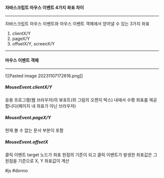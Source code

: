 #### 자바스크립트 마우스 이벤트 4가지 좌표 차이
---
자바스크립트 마우스 이벤트와 마우스 이벤트 객체에서 얻어낼 수 있는 3가지 좌표
1. clientX/Y 
2. pageX/Y
3. offsetX/Y, screenX/Y
---
#### 마우스 이벤트 객체
---
![[Pasted image 20231107172616.png]]

##### MouseEvent.clientX/Y
응용 프로그램(웹 브라우저)의 뷰포트(위 그림의 오렌지 박스) 내에서 수평 좌표를 제공합니다(페이지 내 좌표가 아닌 브라우저)
##### MouseEvent.pageX/Y
현재 볼 수 없는 문서 부분이 포함

##### MouseEvent.offsetX
클릭 이벤트 target 노드가 좌표 원점의 기준이 되고 클릭 이벤트가 발생한 좌표값은 그 원점을 기준으로 X, Y 좌표값이 계산

#js 
#donno